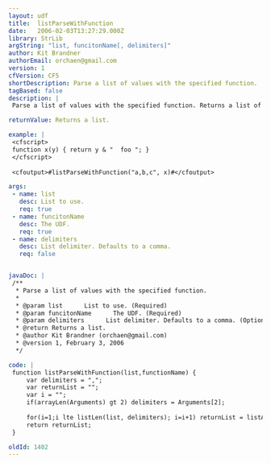 ```yaml
---
layout: udf
title:  listParseWithFunction
date:   2006-02-03T13:27:29.000Z
library: StrLib
argString: "list, funcitonName[, delimiters]"
author: Kit Brandner
authorEmail: orchaen@gmail.com
version: 1
cfVersion: CF5
shortDescription: Parse a list of values with the specified function.
tagBased: false
description: |
 Parse a list of values with the specified function. Returns a list of the values returned by the function itself. Only UDFs are supported, but a UDF could be used to wrap a built-in function.

returnValue: Returns a list.

example: |
 <cfscript>
 function x(y) { return y & "  foo "; }
 </cfscript>
 
 <cfoutput>#listParseWithFunction("a,b,c", x)#</cfoutput>

args:
 - name: list
   desc: List to use.
   req: true
 - name: funcitonName
   desc: The UDF.
   req: true
 - name: delimiters
   desc: List delimiter. Defaults to a comma.
   req: false


javaDoc: |
 /**
  * Parse a list of values with the specified function.
  * 
  * @param list      List to use. (Required)
  * @param funcitonName      The UDF. (Required)
  * @param delimiters      List delimiter. Defaults to a comma. (Optional)
  * @return Returns a list. 
  * @author Kit Brandner (orchaen@gmail.com) 
  * @version 1, February 3, 2006 
  */

code: |
 function listParseWithFunction(list,functionName) {
     var delimiters = ",";
     var returnList = "";
     var i = "";
     if(arrayLen(Arguments) gt 2) delimiters = Arguments[2];
 
     for(i=1;i lte listLen(list, delimiters); i=i+1) returnList = listAppend(returnList, functionName(listGetAt(list, i)), delimiters);
     return returnList;
 }

oldId: 1402
---
```


